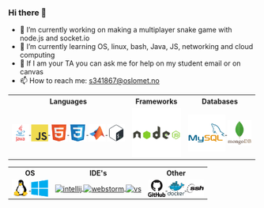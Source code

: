 ### Hi there 👋

<!--
**myherik/myherik** is a ✨ _special_ ✨ repository because its `README.md` (this file) appears on your GitHub profile.


- 🌱 I’m currently learning
- 👯 I’m looking to collaborate on ...
- 🤔 I’m looking for help with ...
- 💬 Ask me about ...
- 📫 How to reach me: ...
- 😄 Pronouns: ...
- ⚡ Fun fact: ...
-->

- 🔭 I’m currently working on making a multiplayer snake game with node.js and socket.io
- 🌱 I’m currently learning OS, linux, bash, Java, JS, networking and cloud computing
- 💬 If I am your TA you can ask me for help on my student email or on canvas
- 📫 How to reach me: s341867@oslomet.no


<!--
[![Eriks GitHub stats](https://github-readme-stats.vercel.app/api?username=myherik&theme=synthwave&show_icons=true&count_private=true)](https://github.com/anuraghazra/github-readme-stats)
[![Top Langs](https://github-readme-stats.vercel.app/api/top-langs/?username=myherik&theme=synthwave&langs_count=20)](https://github.com/anuraghazra/github-readme-stats)
CARDS COMMENTED OUT ABOVE -->

<table align="center">
  <tr>
    <th>Languages</th><th>Frameworks</th><th>Databases</th>
  </tr>
  <tr>
    <td>
      <a href="#">
        <img src="https://raw.githubusercontent.com/devicons/devicon/master/icons/java/java-original-wordmark.svg" align="center" alt="Java" height="35px" />
      </a>
      <a href="#">
        <img src="https://raw.githubusercontent.com/devicons/devicon/master/icons/javascript/javascript-original.svg" align="center" alt="Javascript" height="35px" />
      </a>
      <a href="#">
        <img src="https://raw.githubusercontent.com/devicons/devicon/master/icons/html5/html5-original.svg" align="center" alt="HTML" height="35px" />
      </a>
      <a href="#">
        <img src="https://raw.githubusercontent.com/devicons/devicon/master/icons/css3/css3-original.svg" align="center" alt="CSS" height="35px" />
      </a>
      <a href="#">
        <img src="https://raw.githubusercontent.com/devicons/devicon/master/icons/matlab/matlab-original.svg" align="center" alt="Matlab" height="35px" />
      </a>
      <a href="#">
        <img src="https://github.com/devicons/devicon/blob/master/icons/bash/bash-original.svg" alt="bash" align="center" height="35px"/>
      </a>
    </td>
    <td align="center">
      <a href="#">
        <img src="https://github.com/devicons/devicon/blob/master/icons/nodejs/nodejs-original-wordmark.svg" alt="node.js" height="100px" align="center"/>
      </a>
    </td>
    <td>
      <a href="#">
        <img src="https://raw.githubusercontent.com/devicons/devicon/master/icons/mysql/mysql-original-wordmark.svg" alt="mysql" height="75px" align="center"/>
      </a>
      <a href="#">
        <img src="https://raw.githubusercontent.com/devicons/devicon/master/icons/mongodb/mongodb-original-wordmark.svg" alt="mongodb" height="50px" align="center"/>
      </a>
    </td>
  </tr>
  
</table>
<table align="center">
  <tr>
    <th>OS</th><th>IDE's</th><th>Other</th>
  </tr>
  <tr>
    <td>
      <a href="#">
        <img src="https://github.com/devicons/devicon/blob/master/icons/linux/linux-original.svg" alt="linux" height="35px" align="center"/>
      </a>
      <a href="#">
        <img src="https://github.com/devicons/devicon/blob/master/icons/windows8/windows8-original.svg" alt="windows" height="35px" align="center"/>
      </a>
    </td>
    <td>
      <a href="#">
        <img src="https://upload.wikimedia.org/wikipedia/commons/9/9c/IntelliJ_IDEA_Icon.svg" alt="intellij" height="35px" align="center"/>
      </a>
      <a href="#">
        <img src="https://upload.wikimedia.org/wikipedia/commons/c/c0/WebStorm_Icon.svg" alt="webstorm" height="35px" align="center"/>
      </a>
      <a href="#">
        <img src="https://upload.wikimedia.org/wikipedia/commons/9/9a/Visual_Studio_Code_1.35_icon.svg" alt="vs" height="35px" align="center"/>
      </a>
    </td>
    <td>
      <a href="#">
        <img src="https://github.com/devicons/devicon/blob/master/icons/github/github-original-wordmark.svg" alt="github" height="35px" align="center"/>
      </a>
      <a href="#">
        <img src="https://github.com/devicons/devicon/blob/master/icons/docker/docker-original-wordmark.svg" alt="docker" height="35px" align="center"/>
      </a>
      <a href="#">
        <img src="https://github.com/devicons/devicon/blob/master/icons/ssh/ssh-original-wordmark.svg" alt="ssh" height="35px" align="center"/>
      </a>
    </td>
  </tr>
</table>




